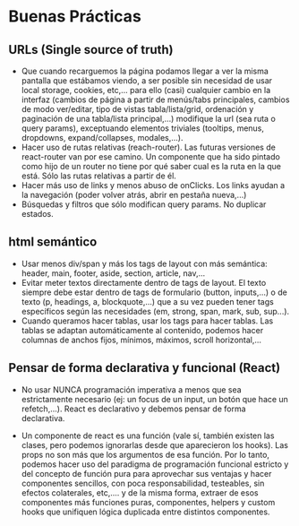 # Buenas Prácticas

## URLs (Single source of truth)

- Que cuando recarguemos la página podamos llegar a ver la misma pantalla que estábamos viendo, a ser posible sin necesidad de usar local storage, cookies, etc,... para ello (casi) cualquier cambio en la interfaz (cambios de página a partir de menús/tabs principales, cambios de modo ver/editar, tipo de vistas tabla/lista/grid, ordenación y paginación de una tabla/lista principal,…) modifique la url (sea ruta o query params), exceptuando elementos triviales (tooltips, menus, dropdowns, expand/collapses, modales,...).
- Hacer uso de rutas relativas (reach-router). Las futuras versiones de react-router van por ese camino. Un componente que ha sido pintado como hijo de un router no tiene por qué saber cual es la ruta en la que está. Sólo las rutas relativas a partir de él.
- Hacer más uso de links y menos abuso de onClicks. Los links ayudan a la navegación (poder volver atrás, abrir en pestaña nueva,...)
- Búsquedas y filtros que sólo modifican query params. No duplicar estados.

## html semántico

- Usar menos div/span y más los tags de layout con más semántica: header, main, footer, aside, section, article, nav,...
- Evitar meter textos directamente dentro de tags de layout. El texto siempre debe estar dentro de tags de formulario (button, inputs,...) o de texto (p, headings, a, blockquote,...) que a su vez pueden tener tags específicos según las necesidades (em, strong, span, mark, sub, sup...).
- Cuando queramos hacer tablas, usar los tags para hacer tablas. Las tablas se adaptan automáticamente al contenido, podemos hacer columnas de anchos fijos, mínimos, máximos, scroll horizontal,...

## Pensar de forma declarativa y funcional (React)

- No usar NUNCA programación imperativa a menos que sea estrictamente necesario (ej: un focus de un input, un botón que hace un refetch,...). React es declarativo y debemos pensar de forma declarativa.

- Un componente de react es una función (vale sí, también existen las clases, pero podemos ignorarlas desde que aparecieron los hooks). Las props no son más que los argumentos de esa función. Por lo tanto, podemos hacer uso del paradigma de programación funcional estricto y del concepto de función pura para aprovechar sus ventajas y hacer componentes sencillos, con poca responsabilidad, testeables, sin efectos colaterales, etc,.... y de la misma forma, extraer de esos componentes más funciones puras, componentes, helpers y custom hooks que unifiquen lógica duplicada entre distintos componentes.

